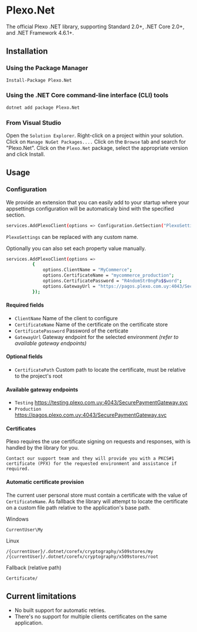 # Plexo.Net

The official Plexo .NET library, supporting Standard 2.0+, .NET Core 2.0+, and .NET Framework 4.6.1+.

## Installation

### Using the Package Manager

```bash
Install-Package Plexo.Net
```

### Using the .NET Core command-line interface (CLI) tools

```bash
dotnet add package Plexo.Net
```

### From Visual Studio

Open the <code>Solution Explorer</code>.
Right-click on a project within your solution.
Click on <code>Manage NuGet Packages....</code>
Click on the <code>Browse</code> tab and search for "Plexo.Net".
Click on the <code>Plexo.Net</code> package, select the appropriate version and click Install.

## Usage

### Configuration

We provide an extension that you can easily add to your startup where your appsettings configuration will be automaticaly bind with the specified section.

```bash
services.AddPlexoClient(options => Configuration.GetSection("PlexoSettings").Bind(options));
```

<code>PlexoSettings</code> can be replaced with any custom name.

Optionally you can also set each property value manually.

```bash
services.AddPlexoClient(options =>
          {
              options.ClientName = "MyCommerce";
              options.CertificateName = "mycommerce_production";
              options.CertificatePassword = "R4ndomStr0ngPa$$word";
              options.GatewayUrl = "https://pagos.plexo.com.uy:4043/SecurePaymentGateway.svc";
          });
```

#### Required fields

- <code>ClientName</code>
  Name of the client to configure
- <code>CertificateName</code>
  Name of the certificate on the certificate store
- <code>CertificatePassword</code>
  Password of the certicate
- <code>GatewayUrl</code>
  Gateway endpoint for the selected environment _(refer to available gateway endpoints)_

#### Optional fields

- <code>CertificatePath</code>
  Custom path to locate the certificate, must be relative to the project's root

#### Available gateway endpoints

- <code>Testing</code>
  https://testing.plexo.com.uy:4043/SecurePaymentGateway.svc
- <code>Production</code>
  https://pagos.plexo.com.uy:4043/SecurePaymentGateway.svc

#### Certificates

Plexo requires the use certificate signing on requests and responses, with is handled by the library for you.

```
Contact our support team and they will provide you with a PKCS#1 certificate (PFX) for the requested environment and assistance if required.
```

#### Automatic certificate provision

The current user personal store must contain a certificate with the value of <code>CertificateName</code>.
As fallback the library will attempt to locate the certificate on a custom file path relative to the application's base path.

Windows

```
CurrentUser\My
```

Linux

```
/{currentUser}/.dotnet/corefx/cryptography/x509stores/my
/{currentUser}/.dotnet/corefx/cryptography/x509stores/root
```

Fallback (relative path)

```
Certificate/
```

## Current limitations

- No built support for automatic retries.
- There's no support for multiple clients certificates on the same application.
